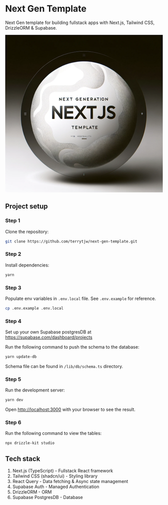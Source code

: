 # Next Gen Template

Next Gen template for building fullstack apps with Next.js, Tailwind CSS, DrizzleORM & Supabase.

![next-gen-image](public/next-gen.png)

## Project setup

### Step 1

Clone the repository:

```bash
git clone https://github.com/terrytjw/next-gen-template.git
```

### Step 2

Install dependencies:

```bash
yarn
```

### Step 3

Populate env variables in `.env.local` file. See `.env.example` for reference.

```zsh
cp .env.example .env.local
```

### Step 4

Set up your own Supabase postgresDB at https://supabase.com/dashboard/projects

Run the following command to push the schema to the database:

```zsh
yarn update-db
```

Schema file can be found in `/lib/db/schema.ts` directory.

### Step 5

Run the development server:

```zsh
yarn dev
```

Open [http://localhost:3000](http://localhost:3000) with your browser to see the result.

### Step 6

Run the following command to view the tables:

```zsh
npx drizzle-kit studio
```

## Tech stack

1. Next.js (TypeScript) - Fullstack React framework
2. Tailwind CSS (shadcn/ui) - Styling library
3. React Query - Data fetching & Async state management
4. Supabase Auth - Managed Authentication
5. DrizzleORM - ORM
6. Supabase PostgresDB - Database

